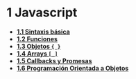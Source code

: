 # 1 Javascript

- [**1.1 Sintaxis básica**](./01_sintaxis.md)
- [**1.2 Funciones**](./02_funciones.md)
- [**1.3 Objetos `{ }`**](./03_objetos.md)
- [**1.4 Arrays `[ ]`**](./04_arrays.md)
- [**1.5 Callbacks y Promesas**](./05_callbacks_promesas.md)
- [**1.6 Programación Orientada a Objetos**](./06_poo.md)

<!-- ## Actividades
- [✍️ Actividades sintaxis básica](./011_actividades.md)
- -->

